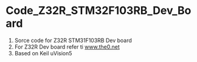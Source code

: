 # Code_Z32R_STM32F103RB_Dev_Board
1. Sorce code for Z32R STM31F103RB Dev board
2. For Z32R Dev board refer ti www.the0.net
3. Based on Keil uVision5

